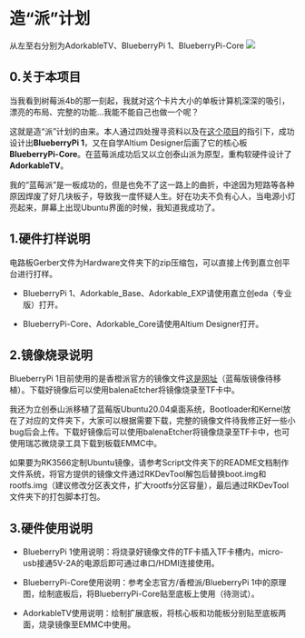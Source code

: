 # 造“派”计划

从左至右分别为AdorkableTV、BlueberryPi 1、BlueberryPi-Core
![](2.Docs/Images/All.jpg)

## 0.关于本项目

当我看到树莓派4b的那一刻起，我就对这个卡片大小的单板计算机深深的吸引，漂亮的布局、完整的功能...我能不能自己也做一个呢？  

这就是造“派”计划的由来。本人通过四处搜寻资料以及在[这个项目](https://oshwhub.com/logicworld/h6_board)的指引下，成功设计出**BlueberryPi 1**，又在自学Altium Designer后画了它的核心板**BlueberryPi-Core**。在蓝莓派成功后又以立创泰山派为原型，重构软硬件设计了**AdorkableTV**。  

我的“蓝莓派”是一板成功的，但是也免不了这一路上的曲折，中途因为短路等各种原因焊废了好几块板子，导致我一度怀疑人生。好在功夫不负有心人，当电源小灯亮起来，屏幕上出现Ubuntu界面的时候，我知道我成功了。  

## 1.硬件打样说明

电路板Gerber文件为Hardware文件夹下的zip压缩包，可以直接上传到嘉立创平台进行打样。  

- BlueberryPi 1、Adorkable_Base、Adorkable_EXP请使用嘉立创eda（专业版）打开。  

- BlueberryPi-Core、Adorkable_Core请使用Altium Designer打开。  

## 2.镜像烧录说明

BlueberryPi 1目前使用的是香橙派官方的镜像文件[这是网址](http://www.orangepi.cn/html/hardWare/computerAndMicrocontrollers/details/Orange-Pi-3-LTS.html)（蓝莓版镜像待移植）。下载好镜像后可以使用balenaEtcher将镜像烧录至TF卡中。  

我还为立创泰山派移植了蓝莓版Ubuntu20.04桌面系统，Bootloader和Kernel放在了对应的文件夹下，大家可以根据需要下载，完整的镜像文件待我修正好一些小bug后会上传。下载好镜像后可以使用balenaEtcher将镜像烧录至TF卡中，也可使用瑞芯微烧录工具下载到板载EMMC中。  

如果要为RK3566定制Ubuntu镜像，请参考Script文件夹下的README文档制作文件系统，将官方提供的镜像文件通过RKDevTool解包后替换boot.img和rootfs.img（建议修改分区表文件，扩大rootfs分区容量），最后通过RKDevTool文件夹下的打包脚本打包。

## 3.硬件使用说明

- BlueberryPi 1使用说明：将烧录好镜像文件的TF卡插入TF卡槽内，micro-usb接通5V-2A的电源后即可通过串口/HDMI连接使用。  

- BlueberryPi-Core使用说明：参考全志官方/香橙派/BlueberryPi 1中的原理图，绘制底板后，将BlueberryPi-Core贴至底板上使用（待测试）。  

- AdorkableTV使用说明：绘制扩展底板，将核心板和功能板分别贴至底板两面，烧录镜像至EMMC中使用。